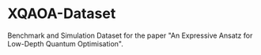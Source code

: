 # XQAOA-Dataset
Benchmark and Simulation Dataset for the paper "An Expressive Ansatz for Low-Depth Quantum Optimisation".
